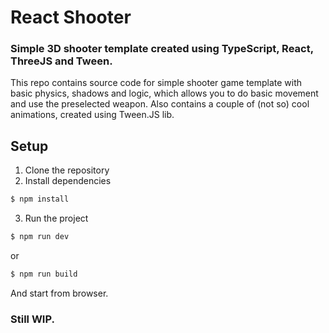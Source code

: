 # React Shooter

### Simple 3D shooter template created using TypeScript, React, ThreeJS and Tween.

This repo contains source code for simple shooter game template with basic physics, shadows and logic, which allows you to do basic movement and use the preselected weapon. 
Also contains a couple of (not so) cool animations, created using Tween.JS lib. 
## Setup
1. Clone the repository
2. Install dependencies
```bash
$ npm install
```
3. Run the project
```bash
$ npm run dev 
```
or 
```bash
$ npm run build 
```
And start from browser.

### Still WIP.
